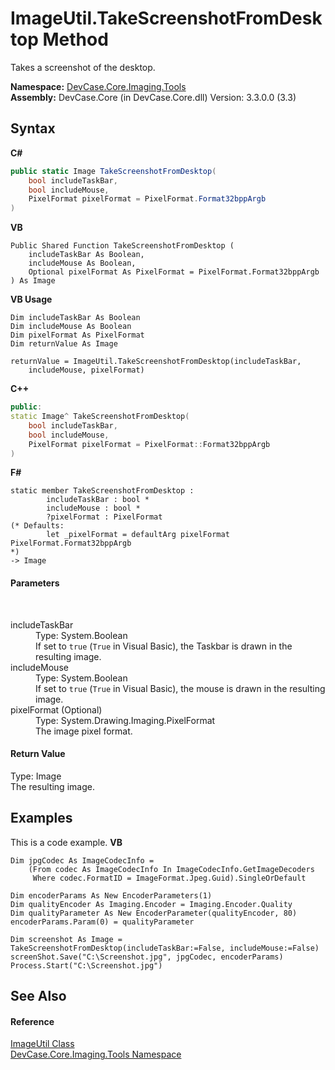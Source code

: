 # ImageUtil.TakeScreenshotFromDesktop Method 
 

Takes a screenshot of the desktop.

**Namespace:**&nbsp;<a href="N_DevCase_Core_Imaging_Tools">DevCase.Core.Imaging.Tools</a><br />**Assembly:**&nbsp;DevCase.Core (in DevCase.Core.dll) Version: 3.3.0.0 (3.3)

## Syntax

**C#**<br />
``` C#
public static Image TakeScreenshotFromDesktop(
	bool includeTaskBar,
	bool includeMouse,
	PixelFormat pixelFormat = PixelFormat.Format32bppArgb
)
```

**VB**<br />
``` VB
Public Shared Function TakeScreenshotFromDesktop ( 
	includeTaskBar As Boolean,
	includeMouse As Boolean,
	Optional pixelFormat As PixelFormat = PixelFormat.Format32bppArgb
) As Image
```

**VB Usage**<br />
``` VB Usage
Dim includeTaskBar As Boolean
Dim includeMouse As Boolean
Dim pixelFormat As PixelFormat
Dim returnValue As Image

returnValue = ImageUtil.TakeScreenshotFromDesktop(includeTaskBar, 
	includeMouse, pixelFormat)
```

**C++**<br />
``` C++
public:
static Image^ TakeScreenshotFromDesktop(
	bool includeTaskBar, 
	bool includeMouse, 
	PixelFormat pixelFormat = PixelFormat::Format32bppArgb
)
```

**F#**<br />
``` F#
static member TakeScreenshotFromDesktop : 
        includeTaskBar : bool * 
        includeMouse : bool * 
        ?pixelFormat : PixelFormat 
(* Defaults:
        let _pixelFormat = defaultArg pixelFormat PixelFormat.Format32bppArgb
*)
-> Image 

```


#### Parameters
&nbsp;<dl><dt>includeTaskBar</dt><dd>Type: System.Boolean<br />If set to `true` (`True` in Visual Basic), the Taskbar is drawn in the resulting image.</dd><dt>includeMouse</dt><dd>Type: System.Boolean<br />If set to `true` (`True` in Visual Basic), the mouse is drawn in the resulting image.</dd><dt>pixelFormat (Optional)</dt><dd>Type: System.Drawing.Imaging.PixelFormat<br />The image pixel format.</dd></dl>

#### Return Value
Type: Image<br />The resulting image.

## Examples
This is a code example. 
**VB**<br />
``` VB
Dim jpgCodec As ImageCodecInfo =
    (From codec As ImageCodecInfo In ImageCodecInfo.GetImageDecoders
     Where codec.FormatID = ImageFormat.Jpeg.Guid).SingleOrDefault

Dim encoderParams As New EncoderParameters(1)
Dim qualityEncoder As Imaging.Encoder = Imaging.Encoder.Quality
Dim qualityParameter As New EncoderParameter(qualityEncoder, 80)
encoderParams.Param(0) = qualityParameter

Dim screenshot As Image = TakeScreenshotFromDesktop(includeTaskBar:=False, includeMouse:=False)
screenShot.Save("C:\Screenshot.jpg", jpgCodec, encoderParams)
Process.Start("C:\Screenshot.jpg")
```


## See Also


#### Reference
<a href="T_DevCase_Core_Imaging_Tools_ImageUtil">ImageUtil Class</a><br /><a href="N_DevCase_Core_Imaging_Tools">DevCase.Core.Imaging.Tools Namespace</a><br />